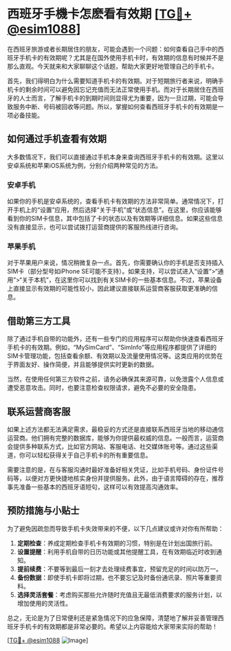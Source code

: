 # 西班牙手機卡怎麽看有效期 [[TG💪+ @esim1088](https://t.me/s/esim1088)]

在西班牙旅游或者长期居住的朋友，可能会遇到一个问题：如何查看自己手中的西班牙手机卡的有效期呢？尤其是在国外使用手机卡时，有效期的信息有时候并不是那么直观。今天就来和大家聊聊这个话题，帮助大家更好地管理自己的手机卡。

首先，我们得明白为什么需要知道手机卡的有效期。对于短期旅行者来说，明确手机卡的剩余时间可以避免因忘记充值而无法正常使用手机。而对于长期居住在西班牙的人士而言，了解手机卡的到期时间则显得尤为重要，因为一旦过期，可能会导致服务中断、号码被回收等问题。所以，掌握如何查看西班牙手机卡的有效期是一项必备技能。

## 如何通过手机查看有效期

大多数情况下，我们可以直接通过手机本身来查询西班牙手机卡的有效期。这里以安卓系统和苹果iOS系统为例，分别介绍两种常见的方法。

### 安卓手机

如果你的手机是安卓系统的，查看手机卡有效期的方法非常简单。通常情况下，打开手机上的“设置”应用，然后选择“关于手机”或“状态信息”。在这里，你应该能够看到你的SIM卡信息，其中包括了卡的状态以及有效期等详细信息。如果这些信息没有直接显示，也可以尝试拨打运营商提供的客服热线进行咨询。

### 苹果手机

对于苹果用户来说，情况稍微复杂一点。首先，你需要确认你的手机是否支持插入SIM卡（部分型号如iPhone SE可能不支持）。如果支持，可以尝试进入“设置”>“通用”>“关于本机”，在这里你可以找到有关SIM卡的一些基本信息。不过，苹果设备上直接显示有效期的可能性较小，因此建议直接联系运营商客服获取更准确的信息。

## 借助第三方工具

除了通过手机自带的功能外，还有一些专门的应用程序可以帮助你快速查看西班牙手机卡的有效期。例如，“MySimCard”、“SimInfo”等应用程序都提供了详细的SIM卡管理功能，包括查看余额、有效期以及流量使用情况等。这类应用的优势在于界面友好、操作简便，并且能够提供实时更新的数据。

当然，在使用任何第三方软件之前，请务必确保其来源可靠，以免泄露个人信息或遭受恶意攻击。同时，也要注意检查权限请求，避免不必要的安全隐患。

## 联系运营商客服

如果上述方法都无法满足需求，最稳妥的方式还是直接联系西班牙当地的移动通信运营商。他们拥有完整的数据库，能够为你提供最权威的信息。一般而言，运营商会提供多种联系方式，比如官方网站、客服电话、社交媒体账号等。通过这些渠道，你可以轻松获得关于自己手机卡的所有重要信息。

需要注意的是，在与客服沟通时最好准备好相关凭证，比如手机号码、身份证件号码等，以便对方更快捷地核实身份并提供服务。此外，由于语言障碍的存在，推荐事先准备一些基本的西班牙语短句，这样可以有效提高沟通效率。

## 预防措施与小贴士

为了避免因疏忽而导致手机卡失效带来的不便，以下几点建议或许对你有所帮助：

1. **定期检查**：养成定期检查手机卡有效期的习惯，特别是在计划出国旅行前。
2. **设置提醒**：利用手机自带的日历功能或其他提醒工具，在有效期临近时收到通知。
3. **提前续费**：不要等到最后一刻才去处理续费事宜，预留充足的时间以防万一。
4. **备份数据**：即使手机卡即将过期，也不要忘记及时备份通讯录、照片等重要资料。
5. **选择灵活套餐**：考虑购买那些允许随时充值且无最低消费要求的服务计划，以增加使用的灵活性。

总之，无论是为了日常便利还是紧急情况下的应急保障，清楚地了解并妥善管理西班牙手机卡的有效期都是非常必要的。希望以上内容能给大家带来实际的帮助！

[[TG💪+ @esim1088](https://t.me/s/esim1088) ![Image](https://i.postimg.cc/4NQfJmqS/Snipaste-2025-05-13-00-14-12.png)]